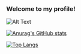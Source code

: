 ### Welcome to my profile!

<!--
**Johnypier/Johnypier** is a ✨ _special_ ✨ repository because its `README.md` (this file) appears on your GitHub profile.

Here are some ideas to get you started:

- 🔭 I’m currently working on ...
- 🌱 I’m currently learning ...
- 👯 I’m looking to collaborate on ...
- 🤔 I’m looking for help with ...
- 💬 Ask me about ...
- 📫 How to reach me: ...
- 😄 Pronouns: ...
- ⚡ Fun fact: ...
-->
![Alt Text](https://i.imgur.com/pcNv8Ix.gif)

[![Anurag's GitHub stats](https://github-readme-stats.vercel.app/api?username=Johnypier&show_icons=true&theme=dark)](https://github.com/anuraghazra/github-readme-stats)

[![Top Langs](https://github-readme-stats.vercel.app/api/top-langs/?username=Johnypier&langs_count=8&theme=dark)](https://github.com/anuraghazra/github-readme-stats)
